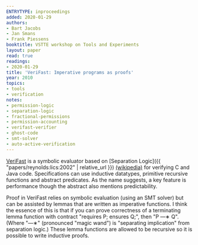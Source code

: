 ```yaml
---
ENTRYTYPE: inproceedings
added: 2020-01-29
authors:
- Bart Jacobs
- Jan Smans
- Frank Piessens
booktitle: VSTTE workshop on Tools and Experiments
layout: paper
read: true
readings:
- 2020-01-29
title: 'VeriFast: Imperative programs as proofs'
year: 2010
topics:
- tools
- verification
notes:
- permission-logic
- separation-logic
- fractional-permissions
- permission-accounting
- verifast-verifier
- ghost-code
- smt-solver
- auto-active-verification
---
```


[VeriFast](https://github.com/verifast/verifast)
is a symbolic evaluator based on
[Separation Logic]({{ "papers/reynolds:lics:2002" | relative_url }})
[(wikipedia)](https://en.wikipedia.org/wiki/Separation_logic)
for verifying C and Java code.
Specifications can use inductive datatypes,
primitive recursive functions and abstract predicates.
As the name suggests, a key feature is performance
though the abstract also mentions predictability.

Proof in VeriFast relies on symbolic evaluation (using an SMT solver)
but can be assisted by lemmas that are written as imperative
functions.
I think the essence of this is that if you can prove correctness of
a terminating lemma function with contract "requires P; ensures Q;",
then "P —∗ Q".
(Where "—∗" (pronounced "magic wand") is "separating
implication" from separation logic.)
These lemma functions are allowed to be recursive so it is possible to
write inductive proofs.
